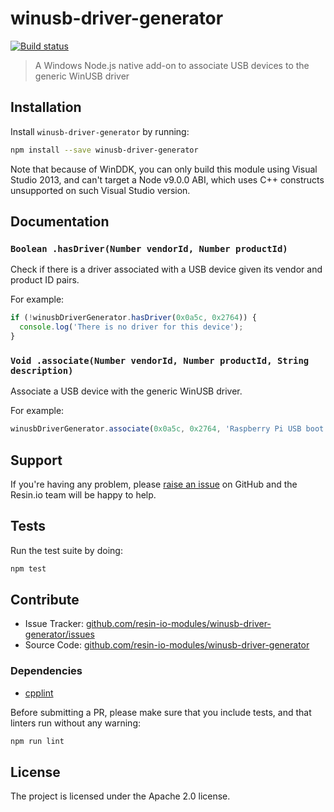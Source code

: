 winusb-driver-generator
=======================

[![Build status](https://ci.appveyor.com/api/projects/status/p40c1bxpgwmw3dc1/branch/master?svg=true)](https://ci.appveyor.com/project/resin-io/winusb-driver-generator/branch/master)

> A Windows Node.js native add-on to associate USB devices to the generic
> WinUSB driver

Installation
------------

Install `winusb-driver-generator` by running:

```sh
npm install --save winusb-driver-generator
```

Note that because of WinDDK, you can only build this module using Visual Studio
2013, and can't target a Node v9.0.0 ABI, which uses C++ constructs unsupported
on such Visual Studio version.

Documentation
-------------

### `Boolean .hasDriver(Number vendorId, Number productId)`

Check if there is a driver associated with a USB device given its vendor and
product ID pairs.

For example:

```js
if (!winusbDriverGenerator.hasDriver(0x0a5c, 0x2764)) {
  console.log('There is no driver for this device');
}
```

### `Void .associate(Number vendorId, Number productId, String description)`

Associate a USB device with the generic WinUSB driver.

For example:

```js
winusbDriverGenerator.associate(0x0a5c, 0x2764, 'Raspberry Pi USB boot');
```

Support
-------

If you're having any problem, please [raise an issue][newissue] on GitHub and
the Resin.io team will be happy to help.

Tests
-----

Run the test suite by doing:

```sh
npm test
```

Contribute
----------

- Issue Tracker: [github.com/resin-io-modules/winusb-driver-generator/issues][issues]
- Source Code: [github.com/resin-io-modules/winusb-driver-generator][source]

### Dependencies

- [cpplint][cpplint]

Before submitting a PR, please make sure that you include tests, and that
linters run without any warning:

```sh
npm run lint
```

License
-------

The project is licensed under the Apache 2.0 license.

[issues]: https://github.com/resin-io-modules/winusb-driver-generator/issues
[newissue]: https://github.com/resin-io-modules/winusb-driver-generator/issues/new
[source]: https://github.com/resin-io-modules/winusb-driver-generator
[cpplint]: https://github.com/cpplint/cpplint
